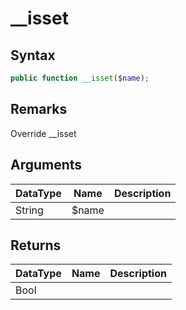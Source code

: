 # __isset
## Syntax

```php
public function __isset($name);
```

## Remarks

Override __isset

## Arguments

| DataType | Name | Description |
| --- | --- | --- |
| String | $name| |

## Returns

| DataType | Name | Description |
| --- | --- | --- |
| Bool | | |